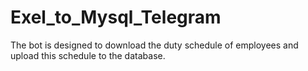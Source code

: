 # Exel_to_Mysql_Telegram
The bot is designed to download the duty schedule of employees and upload this schedule to the database.
